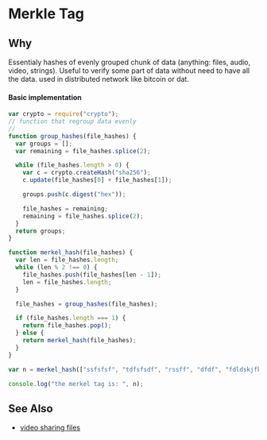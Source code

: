 # Merkle Tag

## Why

Essentialy hashes of evenly grouped chunk of data (anything: files, audio, video, strings). Useful to verify some part of data without need to have all the data.
used in distributed network like bitcoin or dat.

#### Basic implementation

```javascript
var crypto = require("crypto");
// function that regroup data evenly
//
function group_hashes(file_hashes) {
  var groups = [];
  var remaining = file_hashes.splice(2);

  while (file_hashes.length > 0) {
    var c = crypto.createHash("sha256");
    c.update(file_hashes[0] + file_hashes[1]);

    groups.push(c.digest("hex"));

    file_hashes = remaining;
    remaining = file_hashes.splice(2);
  }
  return groups;
}

function merkel_hash(file_hashes) {
  var len = file_hashes.length;
  while (len % 2 !== 0) {
    file_hashes.push(file_hashes[len - 1]);
    len = file_hashes.length;
  }

  file_hashes = group_hashes(file_hashes);

  if (file_hashes.length === 1) {
    return file_hashes.pop();
  } else {
    return merkel_hash(file_hashes);
  }
}

var n = merkel_hash(["ssfsfsf", "tdfsfsdf", "rssff", "dfdf", "fdldskjfkjsdmf"]);

console.log("the merkel tag is: ", n);
```
## See Also
- [video sharing files](https://www.youtube.com/watch?v=hiBalbJ2I2I )
